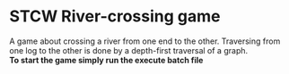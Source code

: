 # STCW River-crossing game

A game about crossing a river from one end to the other. Traversing from one log to the other is done by a depth-first traversal of a graph.
<br><b>To start the game simply run the execute batch file</b>
